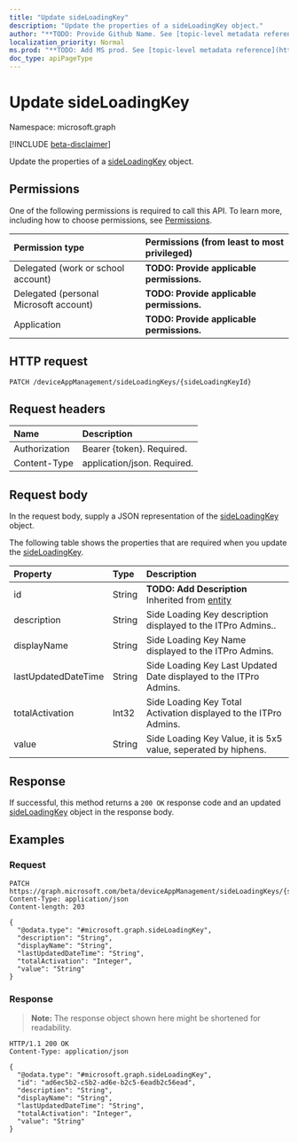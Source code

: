 ```yaml
---
title: "Update sideLoadingKey"
description: "Update the properties of a sideLoadingKey object."
author: "**TODO: Provide Github Name. See [topic-level metadata reference](https://msgo.azurewebsites.net/add/document/guidelines/metadata.html#topic-level-metadata)**"
localization_priority: Normal
ms.prod: "**TODO: Add MS prod. See [topic-level metadata reference](https://msgo.azurewebsites.net/add/document/guidelines/metadata.html#topic-level-metadata)**"
doc_type: apiPageType
---
```


# Update sideLoadingKey
Namespace: microsoft.graph

[!INCLUDE [beta-disclaimer](../../includes/beta-disclaimer.md)]

Update the properties of a [sideLoadingKey](../resources/sideloadingkey.md) object.

## Permissions
One of the following permissions is required to call this API. To learn more, including how to choose permissions, see [Permissions](/graph/permissions-reference).

|Permission type|Permissions (from least to most privileged)|
|:---|:---|
|Delegated (work or school account)|**TODO: Provide applicable permissions.**|
|Delegated (personal Microsoft account)|**TODO: Provide applicable permissions.**|
|Application|**TODO: Provide applicable permissions.**|

## HTTP request

<!-- {
  "blockType": "ignored"
}
-->
``` http
PATCH /deviceAppManagement/sideLoadingKeys/{sideLoadingKeyId}
```

## Request headers
|Name|Description|
|:---|:---|
|Authorization|Bearer {token}. Required.|
|Content-Type|application/json. Required.|

## Request body
In the request body, supply a JSON representation of the [sideLoadingKey](../resources/sideloadingkey.md) object.

The following table shows the properties that are required when you update the [sideLoadingKey](../resources/sideloadingkey.md).

|Property|Type|Description|
|:---|:---|:---|
|id|String|**TODO: Add Description** Inherited from [entity](../resources/entity.md)|
|description|String|Side Loading Key description displayed to the ITPro Admins..|
|displayName|String|Side Loading Key Name displayed to the ITPro Admins.|
|lastUpdatedDateTime|String|Side Loading Key Last Updated Date displayed to the ITPro Admins.|
|totalActivation|Int32|Side Loading Key Total Activation displayed to the ITPro Admins.|
|value|String|Side Loading Key Value, it is 5x5 value, seperated by hiphens.|



## Response

If successful, this method returns a `200 OK` response code and an updated [sideLoadingKey](../resources/sideloadingkey.md) object in the response body.

## Examples

### Request
<!-- {
  "blockType": "request",
  "name": "update_sideloadingkey"
}
-->
``` http
PATCH https://graph.microsoft.com/beta/deviceAppManagement/sideLoadingKeys/{sideLoadingKeyId}
Content-Type: application/json
Content-length: 203

{
  "@odata.type": "#microsoft.graph.sideLoadingKey",
  "description": "String",
  "displayName": "String",
  "lastUpdatedDateTime": "String",
  "totalActivation": "Integer",
  "value": "String"
}
```


### Response
>**Note:** The response object shown here might be shortened for readability.
<!-- {
  "blockType": "response",
  "truncated": true
}
-->
``` http
HTTP/1.1 200 OK
Content-Type: application/json

{
  "@odata.type": "#microsoft.graph.sideLoadingKey",
  "id": "ad6ec5b2-c5b2-ad6e-b2c5-6eadb2c56ead",
  "description": "String",
  "displayName": "String",
  "lastUpdatedDateTime": "String",
  "totalActivation": "Integer",
  "value": "String"
}
```

